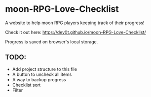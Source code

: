 # moon-RPG-Love-Checklist

A website to help moon RPG players keeping track of their progress!

Check it out here: https://dev0t.github.io/moon-RPG-Love-Checklist/

Progress is saved on browser's local storage.

## TODO:

- Add project structure to this file
- A button to uncheck all items
- A way to backup progress
- Checklist sort
- Filter

